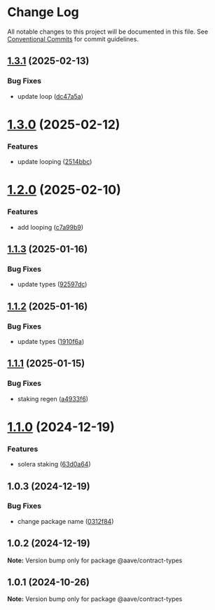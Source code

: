 # Change Log

All notable changes to this project will be documented in this file.
See [Conventional Commits](https://conventionalcommits.org) for commit guidelines.

## [1.3.1](https://github.com/aave/aave-utilities/compare/@kevoh1516/solera-contract-types@1.3.0...@kevoh1516/solera-contract-types@1.3.1) (2025-02-13)


### Bug Fixes

* update loop ([dc47a5a](https://github.com/aave/aave-utilities/commit/dc47a5aeb90ac43f34e8abbfd80d4018f2305f01))





# [1.3.0](https://github.com/aave/aave-utilities/compare/@kevoh1516/solera-contract-types@1.2.0...@kevoh1516/solera-contract-types@1.3.0) (2025-02-12)


### Features

* update looping ([2514bbc](https://github.com/aave/aave-utilities/commit/2514bbc357c0c6945f677f23734a5013709b0b24))





# [1.2.0](https://github.com/aave/aave-utilities/compare/@kevoh1516/solera-contract-types@1.1.3...@kevoh1516/solera-contract-types@1.2.0) (2025-02-10)


### Features

* add looping ([c7a99b9](https://github.com/aave/aave-utilities/commit/c7a99b9fba1285cc643504af14fa5e4e337b784d))





## [1.1.3](https://github.com/aave/aave-utilities/compare/@kevoh1516/solera-contract-types@1.1.2...@kevoh1516/solera-contract-types@1.1.3) (2025-01-16)


### Bug Fixes

* update types ([92597dc](https://github.com/aave/aave-utilities/commit/92597dceb9b80bc2184195cba0e5843650ac0ea6))





## [1.1.2](https://github.com/aave/aave-utilities/compare/@kevoh1516/solera-contract-types@1.1.1...@kevoh1516/solera-contract-types@1.1.2) (2025-01-16)


### Bug Fixes

* update types ([1910f6a](https://github.com/aave/aave-utilities/commit/1910f6a96791eef71c1cbe1ac142941c9c04a020))





## [1.1.1](https://github.com/aave/aave-utilities/compare/@kevoh1516/solera-contract-types@1.1.0...@kevoh1516/solera-contract-types@1.1.1) (2025-01-15)


### Bug Fixes

* staking regen ([a4933f6](https://github.com/aave/aave-utilities/commit/a4933f65a1d922c804ec5bd61dfeacc8b361b0ea))





# [1.1.0](https://github.com/aave/aave-utilities/compare/@kevoh1516/solera-contract-types@1.0.3...@kevoh1516/solera-contract-types@1.1.0) (2024-12-19)


### Features

* solera staking ([63d0a64](https://github.com/aave/aave-utilities/commit/63d0a64522c8491c3521f3f405d38771d883ea44))





## 1.0.3 (2024-12-19)


### Bug Fixes

* change package name ([0312f84](https://github.com/aave/aave-utilities/commit/0312f84fe9c6dfe6ecbdf75873c2a7c1792a8839))





## 1.0.2 (2024-12-19)

**Note:** Version bump only for package @aave/contract-types





## 1.0.1 (2024-10-26)

**Note:** Version bump only for package @aave/contract-types
